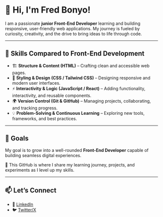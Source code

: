 

# 👋 Hi, I'm Fred Bonyo!

I am a passionate **junior Front-End Developer** learning and building responsive, user-friendly web applications. My journey is fueled by curiosity, creativity, and the drive to bring ideas to life through code.  

---

## 🔧 Skills Compared to Front-End Development  

- 🏗️ **Structure & Content (HTML)** – Crafting clean and accessible web pages.  
- 🎨 **Styling & Design (CSS / Tailwind CSS)** – Designing responsive and modern user interfaces.  
- ⚡ **Interactivity & Logic (JavaScript / React)** – Adding functionality, interactivity, and reusable components.  
- 🌍 **Version Control (Git & GitHub)** – Managing projects, collaborating, and tracking progress.  
- 💡 **Problem-Solving & Continuous Learning** – Exploring new tools, frameworks, and best practices.  

---

## 🎯 Goals  

My goal is to grow into a well-rounded **Front-End Developer** capable of building seamless digital experiences.  

📌 This GitHub is where I share my learning journey, projects, and experiments as I level up my skills.  

---

## 📫 Let’s Connect  

- 💼 [LinkedIn]([#](https://www.linkedin.com/in/fredrick-bonyo-5a8893196/))  
- 🐦 [Twitter/X](@frobokenya)  

